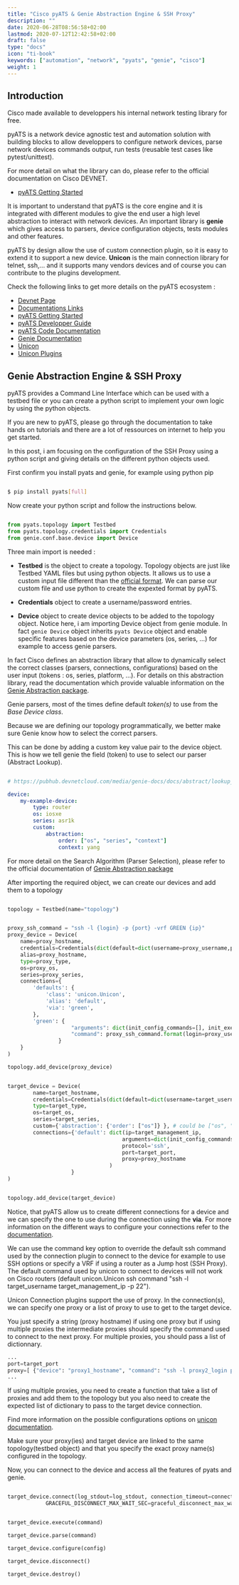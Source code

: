 ```yaml
---
title: "Cisco pyATS & Genie Abstraction Engine & SSH Proxy"
description: ""
date: 2020-06-28T08:56:58+02:00
lastmod: 2020-07-12T12:42:58+02:00
draft: false
type: "docs"
icon: "ti-book"
keywords: ["automation", "network", "pyats", "genie", "cisco"]
weight: 1
---
```


## Introduction

Cisco made available to developpers his internal network testing library for free.

pyATS is a network device agnostic test and automation solution with building blocks to allow developpers to configure network devices, parse network devices commands output, run tests (reusable test cases like pytest/unittest).

For more detail on what the library can do, please refer to the official documentation on Cisco DEVNET.

- [pyATS Getting Started](https://pubhub.devnetcloud.com/media/pyats-getting-started/docs/intro/introduction.html#what-is-the-pyats-ecosystem)

It is important to understand that pyATS is the core engine and it is integrated with different modules to give the end user a high level abstraction to interact with network devices. An important library is **genie** which gives access to parsers, device configuration objects, tests modules and other features.

pyATS by design allow the use of custom connection plugin, so it is easy to extend it to support a new device. **Unicon** is the main connection library for telnet, ssh,...  and it supports many vendors devices and of course you can contribute to the plugins development.

Check the following links to get more details on the pyATS ecosystem :

* [Devnet Page](https://developer.cisco.com/pyats/)
* [Documentations Links](https://developer.cisco.com/docs/pyats/#!introduction)
* [pyATS Getting Started](https://developer.cisco.com/docs/pyats-getting-started/)
* [pyATS Developper Guide](https://developer.cisco.com/docs/pyats-development-guide/)
* [pyATS Code Documentation](https://developer.cisco.com/docs/pyats/api/)
* [Genie Documentation](https://developer.cisco.com/docs/genie-docs/)
* [Unicon](https://pubhub.devnetcloud.com/media/unicon/docs/user_guide/introduction.html)
* [Unicon Plugins](https://github.com/CiscoTestAutomation/unicon.plugins)


## Genie Abstraction Engine & SSH Proxy


pyATS provides a Command Line Interface which can be used with a testbed file or you can create a python script to implement your own logic by using the python objects.

If you are new to pyATS, please go through the documentation to take hands on tutorials and there are a lot of ressources on internet to help you get started.

In this post, i am focusing on the configuration of the SSH Proxy using a python script and giving details on the different python objects used.

First confirm you install pyats and genie, for example using python pip

```bash

$ pip install pyats[full]

```

Now create your python script and follow the instructions below.


```py

from pyats.topology import Testbed
from pyats.topology.credentials import Credentials
from genie.conf.base.device import Device

```

Three main import is needed :

* **Testbed** is the object to create a topology. Topology objects are just like Testbed YAML files but using python objects. It allows us to use a custom input file different than the [official format](https://pubhub.devnetcloud.com/media/pyats/docs/topology/schema.html#topology-schema). We can parse our custom file and use python to create the expexted format by pyATS.

* **Credentials** object to create a username/password entries.

* **Device** object to create device objects to be added to the topology object. Notice here, i am importing Device object from genie module. In fact `genie Device` object inherits `pyats Device` object and enable specific features based on the device parameters (os, series, ...) for example to access genie parsers.

In fact Cisco defines an abstraction library that allow to dynamically select the correct classes (parsers, connections, configurations) based on the user input (tokens : os, series, platform, ...). 
For details on this abstraction library, read the documentation which provide valuable information on the [Genie Abstraction package](https://pubhub.devnetcloud.com/media/genie-docs/docs/abstract/index.html). 

Genie parsers, most of the times define default *token(s)* to use from the *Base Device class*.

Because we are defining our topology programmatically, we better make sure Genie know how to select the correct parsers.

This can be done by adding a custom key value pair to the device object. This is how we tell genie the field (token) to use to select our parser (Abstract Lookup).

```yaml

# https://pubhub.devnetcloud.com/media/genie-docs/docs/abstract/lookup_class.html#integration-with-topology

device:
    my-example-device:
        type: router
        os: iosxe
        series: asr1k
        custom:
            abstraction:
                order: ["os", "series", "context"]
                context: yang
```


For more detail on the Search Algorithm (Parser Selection), please refer to the official documentation of [Genie Abstraction package](https://pubhub.devnetcloud.com/media/genie-docs/docs/abstract/concept.html#search-algorithm)

After importing the required object, we can create our devices and add them to a topology 

```py

topology = Testbed(name="topology")


proxy_ssh_command = "ssh -l {login} -p {port} -vrf GREEN {ip}"
proxy_device = Device(
    name=proxy_hostname,
    credentials=Credentials(dict(default=dict(username=proxy_username,password=proxy_password))),   
    alias=proxy_hostname,
    type=proxy_type,
    os=proxy_os,
    series=proxy_series,
    connections={
        'defaults': {
            'class': 'unicon.Unicon',
            'alias': 'default',
            'via': 'green',
        },
        'green': {
                    "arguments": dict(init_config_commands=[], init_exec_commands=[]),
                    "command": proxy_ssh_command.format(login=proxy_username, port=proxy_port, ip=proxy_management_ip)
                }
    }
)

topology.add_device(proxy_device)


target_device = Device(
        name=target_hostname,
        credentials=Credentials(dict(default=dict(username=target_username,password=target_password))),
        type=target_type,
        os=target_os,
        series=target_series,
        custom={'abstraction': {'order': ["os"]} }, # could be ["os", "series"] or ["os", "platform"] or custom field value as described above
        connections={'default': dict(ip=target_management_ip,
                                    arguments=dict(init_config_commands=[], init_exec_commands=[]),
                                    protocol='ssh',
                                    port=target_port,
                                    proxy=proxy_hostname
                                )
                    }
)


topology.add_device(target_device)

```


Notice, that pyATS allow us to create different connections for a device and we can specify the one to use during the connection using the **via**.
For more information on the different ways to configure your connections refer to the [documentation](https://pubhub.devnetcloud.com/media/pyats/docs/topology/schema.html#production-yaml-schema).

We can use the command key option to override the default ssh command used by the connection plugin to connect to the device for example to use SSH options or specify a VRF if using a router as a Jump host (SSH Proxy). The default command used by unicon to connect to devices will not work on Cisco routers (default unicon.Unicon ssh command "ssh -l target_username target_management_ip -p 22").

Unicon Connection plugins support the use of proxy. In the connection(s), we can specify one proxy or a list of proxy to use to get to the target device.

You just specify a string (proxy hostname) if using one proxy but if using multiple proxies the intermediate proxies should specify the command used to connect to the next proxy. For multiple proxies, you should pass a list of dictionnary. 

```py
...
port=target_port
proxy=[ {"device": "proxy1_hostname", "command": "ssh -l proxy2_login proxy2_ipaddress"}, {"device": "proxy2_hostname"} ]
...

```

If using multiple proxies, you need to create a function that take a list of proxies and add them to the topology but you also need to create the expected list of dictionary to pass to the target device connection.

Find more information on the possible configurations options on [unicon documentation](https://pubhub.devnetcloud.com/media/unicon/docs/user_guide/proxy.html#connection-through-proxies).


Make sure your proxy(ies) and target device are linked to the same topology(testbed object) and that you specify the exact proxy name(s) configured in the topology.


Now, you can connect to the device and access all the features of pyats and genie.

```py

target_device.connect(log_stdout=log_stdout, connection_timeout=connection_timeout, learn_hostname=learn_hostname, settings=dict(
            GRACEFUL_DISCONNECT_MAX_WAIT_SEC=graceful_disconnect_max_wait_sec, POST_DISCONNECT_WAIT_SEC=post_disconnect_wait_sec))


target_device.execute(command)

target_device.parse(command)

target_device.configure(config)

target_device.disconnect()

target_device.destroy()

```

